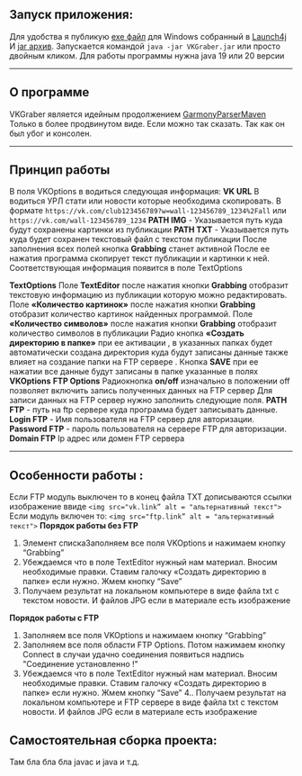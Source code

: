 
## Запуск приложения:
Для удобства я публикую [exe файл](https://github.com/AlexanderPanshin/VKGraber/blob/master/out/artifacts/VKgraber.exe) для Windows собранный в [Launch4j](https://launch4j.sourceforge.net)
И [jar архив](https://github.com/AlexanderPanshin/VKGraber/blob/master/out/artifacts/VKGraber_jar/VKGraber.jar). Запускается командой 
`java -jar VKGraber.jar`
или просто двойным кликом.
Для работы программы нужна java 19 или 20 версии

---
## О программе
VKGraber является идейным продолжением [GarmonyParserMaven](https://github.com/AlexanderPanshin/GarmonyParserMaven/tree/garmonyGui) Только в более продвинутом виде. Если можно так сказать. Так как он был убог и консолен. 

---
## Принцип работы
В поля VKOptions в водиться следующая информация:
**VK URL** В водиться УРЛ стати или новости которые необходима скопировать. В формате 
`https://vk.com/club123456789?w=wall-123456789_1234%2Fall`
или
`https://vk.com/wall-123456789_1234`
**PATH IMG** - Указывается путь куда будут сохранены  картинки из публикации
**PATH TXT** - Указывается путь куда будет сохранен  текстовый файл с текстом публикации
После заполнения всех полей кнопка **Grabbing** станет активной 
После ее нажатия программа скопирует текст публикации и картинки к ней. Соответствующая информация появится в поле TextOptions

**TextOptions**
Поле **TextEditor** после нажатия кнопки **Grabbing** отобразит текстовую информацию из публикации которую можно редактировать.
Поле **«Количество картинок»** после нажатия кнопки **Grabbing** отобразит количество картинок найденных программой.
Поле **«Количество символов»** после нажатия кнопки **Grabbing** отобразит количество символов в публикации
Радио кнопка **«Создать директорию в папке»** при ее активации , в указанных папках будет автоматически создана директория куда будут записаны данные также влияет на создание папки на FTP сервере .
Кнопка **SAVE** при ее нажатии все данные будут записаны в папке указанные в полях **VKOptions**
**FTP Options**
Радиокнопка  **on/off** изначально в положении off позволяет включить запись  полученных данных на FTP сервер
Для записи данных на FTP сервер нужно заполнить следующие поля.
**PATH FTP** - путь на ftp сервере куда программа будет записывать данные.
**Login FTP** - Имя пользователя на FTP сервер для авторизации.
**Password FTP** - пароль пользователя на сервере FTP для авторизации.
**Domain FTP**  Ip адрес или домен FTP сервера

---
## Особенности работы :
Если FTP модуль выключен то в конец файла TXT дописываются ссылки изображение ввиде
`<img src="vk.link” alt = "альтернативный текст">`
Если модуль включен то:
`<img src="ftp.link” alt = "альтернативный текст">`
**Порядок работы без FTP**
1. Элемент спискаЗаполняем все поля VKOptions и нажимаем кнопку “Grabbing”
2. Убеждаемся что в поле TextEditor нужный нам материал. Вносим необходимые правки.
Ставим галочку «Создать директорию в папке» если нужно.  Жмем кнопку “Save”
3. Получаем результат на локальном компьютере в виде файла txt с текстом новости. И файлов JPG если в  материале есть изображение

**Порядок работы с FTP**
1. Заполняем все поля VKOptions и нажимаем кнопку “Grabbing”
2. Заполняем все поля области FTP Options. Потом нажимаем кнопку Connect в случаи удачно соединения появиться надпись "Соединение установленно !"
3. Убеждаемся что в поле TextEditor нужный нам материал. Вносим необходимые правки. Ставим галочку «Создать директорию в папке» если нужно.  Жмем кнопку “Save”
4.. Получаем результат на локальном компьютере и FTP сервере в виде файла txt с текстом новости. И файлов JPG если в  материале есть изображение

## Самостоятельная сборка проекта:
Там бла бла бла javac  и java и т.д.

